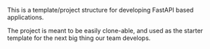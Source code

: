 This is a template/project structure for developing FastAPI based applications.

The project is meant to be easily clone-able, and used as the starter template
for the next big thing our team develops.
